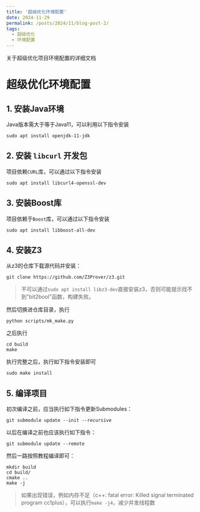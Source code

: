 ```yaml
---
title: '超级优化环境配置'
date: 2024-11-29
permalink: /posts/2024/11/blog-post-2/
tags:
  - 超级优化
  - 环境配置
---
```



关于超级优化项目环境配置的详细文档
# 超级优化环境配置

## 1. 安装Java环境

Java版本需大于等于Java11，可以利用以下指令安装

```
sudo apt install openjdk-11-jdk
```

## 2. 安装 `libcurl` 开发包

项目依赖`CURL`库，可以通过以下指令安装

```
sudo apt install libcurl4-openssl-dev
```

## 3. 安装Boost库

项目依赖于`Boost`库，可以通过以下指令安装

```
sudo apt install libboost-all-dev
```

## 4. 安装Z3

从z3的仓库下载源代码并安装：

```
git clone https://github.com/Z3Prover/z3.git
```

> 不可以通过`sudo apt install libz3-dev`直接安装z3，否则可能提示找不到"bit2bool"函数，构建失败。

然后切换进仓库目录，执行

```
python scripts/mk_make.py
```

之后执行

```
cd build
make
```

执行完整之后，执行如下指令安装即可

```
sudo make install
```

## 5. 编译项目

初次编译之前，应当执行如下指令更新Submodules：

```
git submodule update --init --recursive
```

以后在编译之前也应该执行如下指令：

```
git submodule update --remote
```

然后一路按照教程编译即可：

```
mkdir build
cd build/
cmake ..
make -j
```

> 如果出现错误，例如内存不足（c++: fatal error: Killed signal terminated program cc1plus），可以执行`make -j4`，减少并发线程数